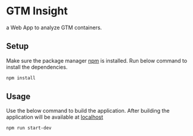 # GTM Insight

a Web App to analyze GTM containers.

## Setup

Make sure the package manager [npm](https://www.npmjs.com/get-npm) is installed.
Run below command to install the dependencies.

```bash
npm install
```

## Usage

Use the below command to build the application. After building the application will
be available at [localhost](http://localhost:3000)

```bash
npm run start-dev
```
